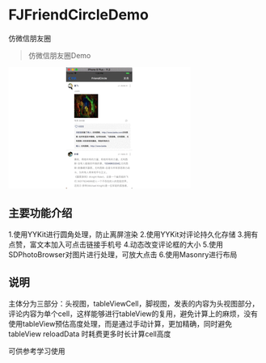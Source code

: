 # FJFriendCircleDemo
仿微信朋友圈

>
>仿微信朋友圈Demo
>

![效果图](https://github.com/nuanqing/FJFriendCircleDemo/blob/master/FJFriendCicle.gif)

主要功能介绍
-----
1.使用YYKit进行圆角处理，防止离屏渲染
2.使用YYKit对评论持久化存储
3.拥有点赞，富文本加入可点击链接手机号
4.动态改变评论框的大小
5.使用SDPhotoBrowser对图片进行处理，可放大点击
6.使用Masonry进行布局

说明
-----
主体分为三部分：头视图，tableViewCell，脚视图，发表的内容为头视图部分，评论内容为单个cell，这样能够进行tableView的复用，避免计算上的麻烦，没有使用tableView预估高度处理，而是通过手动计算，更加精确，同时避免tableView reloadData 时耗费更多时长计算cell高度

可供参考学习使用


